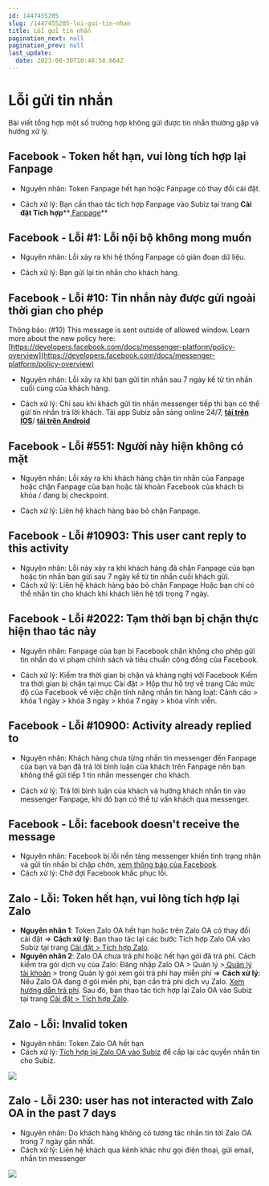 ```yaml
---
id: 1447455205
slug: /1447455205-loi-gui-tin-nhan
title: Lỗi gửi tin nhắn
pagination_next: null
pagination_prev: null
last_update:
  date: 2023-08-30T10:48:58.664Z
---
```


# Lỗi gửi tin nhắn 




Bài viết tổng hợp một số trường hợp không gửi được tin nhắn thường gặp và hướng xử lý.
## Facebook - Token hết hạn, vui lòng tích hợp lại Fanpage




- Nguyên nhân: Token Fanpage hết hạn hoặc Fanpage có thay đổi cài đặt.



- Cách xử lý: Bạn cần thao tác tích hợp Fanpage vào Subiz tại trang **Cài đặt Tích hợp****[ Fanpage](https://app.subiz.com.vn/settings/messenger)**
## Facebook - Lỗi #1: Lỗi nội bộ không mong muốn




- Nguyên nhân: Lỗi xảy ra khi hệ thống Fanpage có gián đoạn dữ liệu.



- Cách xử lý: Bạn gửi lại tin nhắn cho khách hàng.
## Facebook - Lỗi #10: Tin nhắn này được gửi ngoài thời gian cho phép


Thông báo: (#10) This message is sent outside of allowed window. Learn more about the new policy here: [https://developers.facebook.com/docs/messenger-platform/policy-overview](https://developers.facebook.com/docs/messenger-platform/policy-overview)



- Nguyên nhân: Lỗi xảy ra khi bạn gửi tin nhắn sau 7 ngày kể từ tin nhắn cuối cùng của khách hàng.



- Cách xử lý: Chỉ sau khi khách gửi tin nhắn messenger tiếp thì bạn có thể gửi tin nhắn trả lời khách. Tải app Subiz sẵn sàng online 24/7, **[tải trên IOS](https://apps.apple.com/vn/app/subiz/id1414797772)**/ **[tải trên Android](https://play.google.com/store/apps/details?id=com.subiz.mobile4&pli=1)**
## Facebook - Lỗi #551: Người này hiện không có mặt 


- Nguyên nhân: Lỗi xảy ra khi khách hàng chặn tin nhắn của Fanpage hoặc chặn Fanpage của bạn hoặc tài khoản Facebook của khách bị khóa / đang bị checkpoint.



- Cách xử lý: Liên hệ khách hàng báo bỏ chặn Fanpage.


## Facebook - Lỗi #10903: This user cant reply to this activity 




- Nguyên nhân: Lỗi này xảy ra khi khách hàng đã chặn Fanpage của bạn hoặc tin nhắn bạn gửi sau 7 ngày kể từ tin nhắn cuối khách gửi.
- Cách xử lý: Liên hệ khách hàng báo bỏ chặn Fanpage Hoặc bạn chỉ có thể nhắn tin cho khách khi khách liên hệ tới trong 7 ngày.
## Facebook - Lỗi #2022: Tạm thời bạn bị chặn thực hiện thao tác này




- Nguyên nhân: Fanpage của bạn bị Facebook chặn không cho phép gửi tin nhắn do vi phạm chính sách và tiêu chuẩn cộng đồng của Facebook.



- Cách xử lý: Kiểm tra thời gian bị chặn và kháng nghị với Facebook Kiểm tra thời gian bị chặn tại mục Cài đặt > Hộp thư hỗ trợ về trang Các mức độ của Facebook về việc chặn tính năng nhắn tin hàng loạt: Cảnh cáo > khóa 1 ngày > khóa 3 ngày > khóa 7 ngày > khóa vĩnh viễn.
## Facebook - Lỗi #10900: Activity already replied to


- Nguyên nhân: Khách hàng chưa từng nhắn tin messenger đến Fanpage của bạn và bạn đã trả lời bình luận của khách trên Fanpage nên bạn không thể gửi tiếp 1 tin nhắn messenger cho khách.



- Cách xử lý: Trả lời bình luận của khách và hướng khách nhắn tin vào messenger Fanpage, khi đó bạn có thể tư vấn khách qua messenger.


## Facebook - Lỗi: facebook doesn't receive the message


- Nguyên nhân: Facebook bị lỗi nền tảng messenger khiến tình trạng nhận và gửi tin nhắn bị chập chờn, [xem thông báo của Facebook](https://metastatus.com/messenger).
- Cách xử lý: Chờ đợi Facebook khắc phục lỗi.


## Zalo - Lỗi: Token hết hạn, vui lòng tích hợp lại Zalo


- **Nguyên nhân 1**: Token Zalo OA hết hạn hoặc trên Zalo OA có thay đổi cài đặt => **Cách xử lý**: Bạn thao tác lại các bước Tích hợp Zalo OA vào Subiz tại trang [Cài đặt > Tích hợp Zalo](https://app.subiz.com.vn/settings/zalo).
- **Nguyên nhân 2**: Zalo OA chưa trả phí hoặc hết hạn gói đã trả phí. Cách kiểm tra gói dịch vụ của Zalo: Đăng nhập Zalo OA > Quản lý >[ Quản lý tài khoản](https://oa.zalo.me/manage/account) > trong Quản lý gói xem gói trả phí hay miễn phí => **Cách xử lý**: Nếu Zalo OA đang ở gói miễn phí, bạn cần trả phí dịch vụ Zalo. [Xem hướng dẫn trả phí](https://oa.zalo.me/home/resources/policy/-trien-khai-goi-dich-vu-tra-phi-voi-zalo-oa-doanh-nghiep_4326077009372661188). Sau đó, bạn thao tác tích hợp lại Zalo OA vào Subiz tại trang [Cài đặt > Tích hợp Zalo](https://app.subiz.com.vn/settings/zalo).
## Zalo - Lỗi: Invalid token


- Nguyên nhân: Token Zalo OA hết hạn
- Cách xử lý: [Tích hợp lại Zalo OA vào Subiz](https://subiz.com.vn/docs/297964546-ket-noi-zalo-oa) để cấp lại các quyền nhắn tin cho Subiz.


![](https://vcdn.subiz-cdn.com/file/firtjrhdnhzubtwphqek_acpxkgumifuoofoosble)

## Zalo - Lỗi 230: user has not interacted with Zalo OA in the past 7 days


- Nguyên nhân: Do khách hàng không có tương tác nhắn tin tới Zalo OA trong 7 ngày gần nhất.
- Cách xử lý: Liên hệ khách qua kênh khác như gọi điện thoại, gửi email, nhắn tin messenger




![](https://vcdn.subiz-cdn.com/file/firtjrhdqdikohwkvkxy_acpxkgumifuoofoosble)